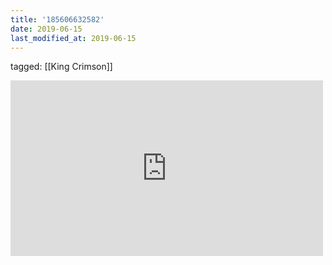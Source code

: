 ```yaml
---
title: '185606632582'
date: 2019-06-15
last_modified_at: 2019-06-15
---
```

tagged: [[King Crimson]]
<iframe allow="accelerometer; autoplay; clipboard-write; encrypted-media; gyroscope; picture-in-picture" allowfullscreen="" frameborder="0" height="281" id="youtube_iframe" src="https://www.youtube.com/embed/QFsqacN1ZCY?feature=oembed&amp;enablejsapi=1&amp;origin=https://safe.txmblr.com&amp;wmode=opaque" width="500"></iframe>